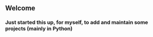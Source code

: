 ## Welcome

### Just started this up, for myself, to add and maintain some projects (mainly in Python)
